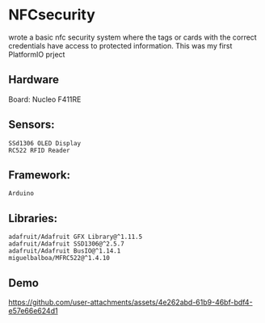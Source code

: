# NFCsecurity
wrote a basic nfc security system where the tags or cards with the correct credentials have access to protected information. This was my first PlatformIO prject

## Hardware
Board: 
    Nucleo F411RE
## Sensors:
    SSd1306 OLED Display
    RC522 RFID Reader
## Framework: 
    Arduino
## Libraries:
    adafruit/Adafruit GFX Library@^1.11.5
    adafruit/Adafruit SSD1306@^2.5.7
    adafruit/Adafruit BusIO@^1.14.1
    miguelbalboa/MFRC522@^1.4.10


## Demo
https://github.com/user-attachments/assets/4e262abd-61b9-46bf-bdf4-e57e66e624d1


